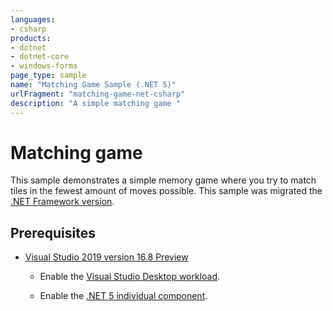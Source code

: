 ```yaml
---
languages:
- csharp
products:
- dotnet
- dotnet-core
- windows-forms
page_type: sample
name: "Matching Game Sample (.NET 5)"
urlFragment: "matching-game-net-csharp"
description: "A simple matching game "
---
```

# Matching game

This sample demonstrates a simple memory game where you try to match tiles in the fewest amount of moves possible. This sample was migrated the [.NET Framework version](https://github.com/dotnet/samples/tree/master/windowsforms/matching-game/net45/cs).

## Prerequisites

- [Visual Studio 2019 version 16.8 Preview](https://visualstudio.microsoft.com/downloads/?utm_medium=microsoft&utm_source=docs.microsoft.com&utm_campaign=inline+link&utm_content=download+vs2019+desktopguide+winforms)

  - Enable the [Visual Studio Desktop workload](https://docs.microsoft.com/visualstudio/install/modify-visual-studio?view=vs-2019&preserve-view=true#modify-workloads).

  - Enable the [.NET 5 individual component](https://docs.microsoft.com/visualstudio/install/modify-visual-studio?view=vs-2019&preserve-view=true#modify-individual-components).
